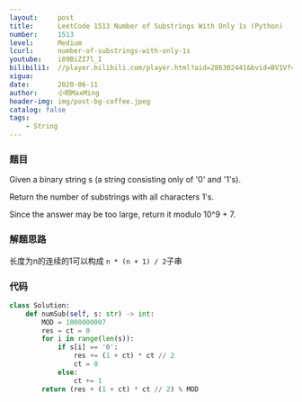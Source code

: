 ```yaml
---
layout:     post
title:      LeetCode 1513 Number of Substrings With Only 1s (Python)
number:     1513
level:      Medium
lcurl:      number-of-substrings-with-only-1s
youtube:    i89BiZI7l_I
bilibili1:  //player.bilibili.com/player.html?aid=286302441&bvid=BV1Vf4y1R7DG&cid=211612637&page=1
xigua:      
date:       2020-06-11
author:     小明MaxMing
header-img: img/post-bg-coffee.jpeg
catalog: false
tags:
    - String
---
```


### 题目

Given a binary string s (a string consisting only of '0' and '1's).

Return the number of substrings with all characters 1's.

Since the answer may be too large, return it modulo 10^9 + 7.

### 解题思路

长度为n的连续的1可以构成 `n * (n + 1) / 2`子串

### 代码
```python
class Solution:
    def numSub(self, s: str) -> int:
        MOD = 1000000007
        res = ct = 0
        for i in range(len(s)):
            if s[i] == '0':
                res += (1 + ct) * ct // 2
                ct = 0
            else:
                ct += 1
        return (res + (1 + ct) * ct // 2) % MOD
```
